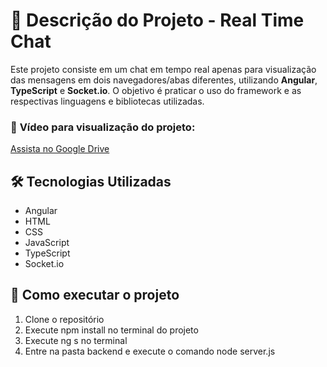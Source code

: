 # **📌 Descrição do Projeto - Real Time Chat**  
Este projeto consiste em um chat em tempo real apenas para visualização das mensagens em dois navegadores/abas diferentes, utilizando **Angular**, **TypeScript** e **Socket.io**. O objetivo é praticar o uso do framework e as respectivas linguagens e bibliotecas utilizadas.  

### 🎥 **Vídeo para visualização do projeto:**  
[Assista no Google Drive](https://drive.google.com/file/d/19qf698F1Qzh3lBBzyJwNvO5b-JzbGilH/view?usp=sharing)  

## 🛠 **Tecnologias Utilizadas**  
- Angular  
- HTML  
- CSS  
- JavaScript  
- TypeScript
- Socket.io

## 🚀 **Como executar o projeto**  
1. Clone o repositório 
2. Execute npm install no terminal do projeto
3. Execute ng s no terminal
4. Entre na pasta backend e execute o comando node server.js
